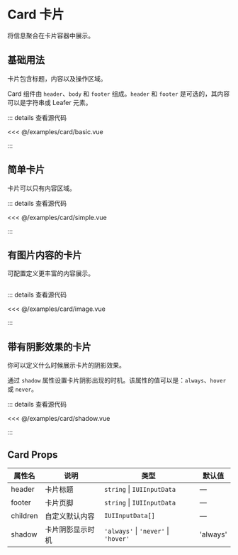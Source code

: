 <script setup>
import { defineClientComponent } from 'vitepress';

const Basic = defineClientComponent(() => import('../../examples/card/basic.vue'));
const Simple = defineClientComponent(() => import('../../examples/card/simple.vue'));
const Image = defineClientComponent(() => import('../../examples/card/image.vue'));
const Shadow = defineClientComponent(() => import('../../examples/card/shadow.vue'));
</script>

# Card 卡片

将信息聚合在卡片容器中展示。

## 基础用法

卡片包含标题，内容以及操作区域。

Card 组件由 `header`、`body` 和 `footer` 组成。`header` 和 `footer` 是可选的，其内容可以是字符串或 Leafer 元素。

<Basic />

::: details 查看源代码

<<< @/examples/card/basic.vue

:::

## 简单卡片

卡片可以只有内容区域。

<Simple />

::: details 查看源代码

<<< @/examples/card/simple.vue

:::

## 有图片内容的卡片

可配置定义更丰富的内容展示。

<Image />

::: details 查看源代码

<<< @/examples/card/image.vue

:::

## 带有阴影效果的卡片

你可以定义什么时候展示卡片的阴影效果。

通过 `shadow` 属性设置卡片阴影出现的时机。该属性的值可以是：`always`、`hover` 或 `never`。

<Shadow />

::: details 查看源代码

<<< @/examples/card/shadow.vue

:::

## Card Props

| 属性名      | 说明       | 类型                                   | 默认值      |
|----------|----------|--------------------------------------|----------|
| header   | 卡片标题     | `string` \| `IUIInputData`           | —        |
| footer   | 卡片页脚     | `string` \| `IUIInputData`           | —        |
| children | 自定义默认内容  | `IUIInputData[]`                     | —        |
| shadow   | 卡片阴影显示时机 | `'always'` \| `'never'` \| `'hover'` | 'always' |
